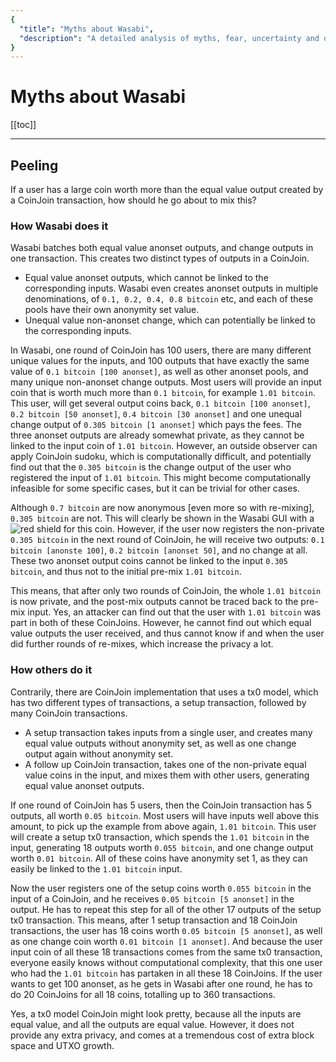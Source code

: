 ```yaml
---
{
  "title": "Myths about Wasabi",
  "description": "A detailed analysis of myths, fear, uncertainty and doubt that is spread about Wasabi Wallet. This is the Wasabi documentation, an archive of knowledge about the open-source, non-custodial and privacy-focused Bitcoin wallet for desktop."
}
---
```


# Myths about Wasabi

[[toc]]

---

## Peeling

If a user has a large coin worth more than the equal value output created by a CoinJoin transaction, how should he go about to mix this?

### How Wasabi does it

Wasabi batches both equal value anonset outputs, and change outputs in one transaction.
This creates two distinct types of outputs in a CoinJoin.

- Equal value anonset outputs, which cannot be linked to the corresponding inputs.
Wasabi even creates anonset outputs in multiple denominations, of `0.1, 0.2, 0.4, 0.8 bitcoin` etc, and each of these pools have their own anonymity set value.
- Unequal value non-anonset change, which can potentially be linked to the corresponding inputs.

In Wasabi, one round of CoinJoin has 100 users, there are many different unique values for the inputs, and 100 outputs that have exactly the same value of `0.1 bitcoin [100 anonset]`, as well as other anonset pools, and many unique non-anonset change outputs.
Most users will provide an input coin that is worth much more than `0.1 bitcoin`, for example `1.01 bitcoin`.
This user, will get several output coins back, `0.1 bitcoin [100 anonset]`, `0.2 bitcoin [50 anonset]`, `0.4 bitcoin [30 anonset]` and one unequal change output of `0.305 bitcoin [1 anonset]` which pays the fees.
The three anonset outputs are already somewhat private, as they cannot be linked to the input coin of `1.01 bitcoin`.
However, an outside observer can apply CoinJoin sudoku, which is computationally difficult, and potentially find out that the `0.305 bitcoin` is the change output of the user who registered the input of `1.01 bitcoin`. 
This might become computationally infeasible for some specific cases, but it can be trivial for other cases.

Although `0.7 bitcoin` are now anonymous [even more so with re-mixing], `0.305 bitcoin` are not.
This will clearly be shown in the Wasabi GUI with a <img src="/ShieldRed.png" alt="red" class="shield" /> shield for this coin.
However, if the user now registers the non-private `0.305 bitcoin` in the next round of CoinJoin, he will receive two outputs: `0.1 bitcoin [anonste 100]`, `0.2 bitcoin [anonset 50]`, and no change at all.
These two anonset output coins cannot be linked to the input `0.305 bitcoin`, and thus not to the initial pre-mix `1.01 bitcoin`.

This means, that after only two rounds of CoinJoin, the whole `1.01 bitcoin` is now private, and the post-mix outputs cannot be traced back to the pre-mix input.
Yes, an attacker can find out that the user with `1.01 bitcoin` was part in both of these CoinJoins.
However, he cannot find out which equal value outputs the user received, and thus cannot know if and when the user did further rounds of re-mixes, which increase the privacy a lot.

### How others do it

Contrarily, there are CoinJoin implementation that uses a tx0 model, which has two different types of transactions, a setup transaction, followed by many CoinJoin transactions.

- A setup transaction takes inputs from a single user, and creates many equal value outputs without anonymity set, as well as one change output again without anonymity set.
- A follow up CoinJoin transaction, takes one of the non-private equal value coins in the input, and mixes them with other users, generating equal value anonset outputs.

If one round of CoinJoin has 5 users, then the CoinJoin transaction has 5 outputs, all worth `0.05 bitcoin`.
Most users will have inputs well above this amount, to pick up the example from above again, `1.01 bitcoin`.
This user will create a setup tx0 transaction, which spends the `1.01 bitcoin` in the input, generating 18 outputs worth `0.055 bitcoin`, and one change output worth `0.01 bitcoin`.
All of these coins have anonymity set 1, as they can easily be linked to the `1.01 bitcoin` input.

Now the user registers one of the setup coins worth `0.055 bitcoin` in the input of a CoinJoin, and he receives `0.05 bitcoin [5 anonset]` in the output.
He has to repeat this step for all of the other 17 outputs of the setup tx0 transaction.
This means, after 1 setup transaction and 18 CoinJoin transactions, the user has 18 coins worth `0.05 bitcoin [5 anonset]`, as well as one change coin worth `0.01 bitcoin [1 anonset]`.
And because the user input coin of all these 18 transactions comes from the same tx0 transaction, everyone easily knows without computational complexity, that this one user who had the `1.01 bitcoin` has partaken in all these 18 CoinJoins.
If the user wants to get 100 anonset, as he gets in Wasabi after one round, he has to do 20 CoinJoins for all 18 coins, totalling up to 360 transactions.

Yes, a tx0 model CoinJoin might look pretty, because all the inputs are equal value, and all the outputs are equal value.
However, it does not provide any extra privacy, and comes at a tremendous cost of extra block space and UTXO growth.
